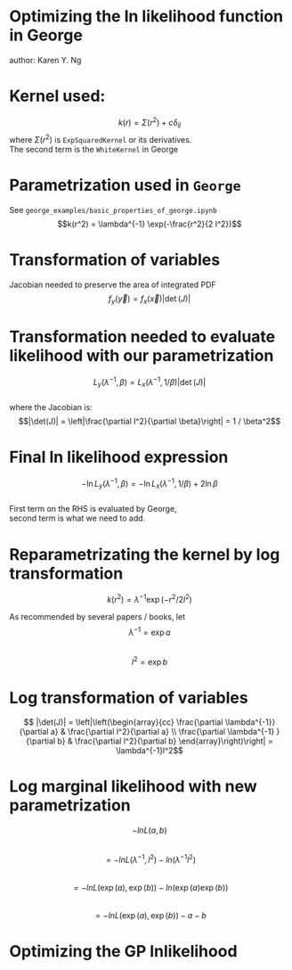 # Optimizing the ln likelihood function in George
author: Karen Y. Ng

# Kernel used: 
$$
k(r) = \Sigma(r^2) + c\delta_{ij}
$$
where $\Sigma(r^2)$ is `ExpSquaredKernel` or its derivatives.  
The second term is the `WhiteKernel` in George  

# Parametrization used in `George`
See `george_examples/basic_properties_of_george.ipynb`
$$k(r^2) = \lambda^{-1} \exp(-\frac{r^2}{2 l^2})$$ 

# Transformation of variables 
Jacobian needed to preserve the area of integrated PDF  
$$f_y(\vec{y}) = f_x(\vec{x}) |\det(J)| $$ 

# Transformation needed to evaluate likelihood with our parametrization 
$$ L_y(\lambda^{-1}, \beta) = L_x(\lambda^{-1}, 1 /\beta) |\det(J)| $$   
where the Jacobian is:    
$$|\det(J)| = \left|\frac{\partial l^2}{\partial \beta}\right| = 1 / \beta^2$$

# Final ln likelihood expression 
$$ -\ln L_y(\lambda^{-1}, \beta) = -\ln L_x(\lambda^{-1}, 1 / \beta) + 2 \ln
\beta$$    
First term on the RHS is evaluated by George,    
second term is what we need to add. 

# Reparametrizating the kernel by log transformation 
$$ k(r^2) = \lambda^{-1} \exp(-r^2 / 2 l^2) $$ 

As recommended by several papers / books, let    
$$ \lambda^{-1} = \exp{a} $$    
$$ l^2 = \exp{b} $$ 

# Log transformation of variables  
$$ |\det(J)| = \left|\left(\begin{array}{cc}
\frac{\partial \lambda^{-1}}{\partial a} & \frac{\partial l^2}{\partial a} \\
\frac{\partial \lambda^{-1} }{\partial b} & \frac{\partial l^2}{\partial b}
\end{array}\right)\right| = \lambda^{-1}l^2$$

# Log marginal likelihood with new parametrization 
$$-ln L(a, b) $$    
$$= -ln L(\lambda^{-1}, l^2) - ln (\lambda^{-1} l^2)$$   
$$= -ln L(\exp(a), \exp(b)) - ln (\exp(a)\exp(b))$$   
$$= -ln L(\exp(a), \exp(b)) - a - b$$ 

# Optimizing the GP lnlikelihood 

